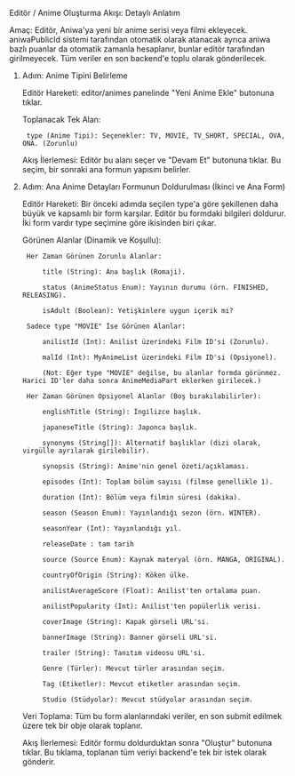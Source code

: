 Editör / Anime Oluşturma Akışı: Detaylı Anlatım

Amaç: Editör, Aniwa'ya yeni bir anime serisi veya filmi ekleyecek. aniwaPublicId sistemi tarafından otomatik olarak atanacak ayrıca aniwa bazlı puanlar da otomatik zamanla hesaplanır, bunlar editör tarafından girilmeyecek. Tüm veriler en son backend'e toplu olarak gönderilecek.

1. Adım: Anime Tipini Belirleme

    Editör Hareketi: editor/animes panelinde "Yeni Anime Ekle" butonuna tıklar.

    Toplanacak Tek Alan:

        type (Anime Tipi): Seçenekler: TV, MOVIE, TV_SHORT, SPECIAL, OVA, ONA. (Zorunlu)

    Akış İlerlemesi: Editör bu alanı seçer ve "Devam Et" butonuna tıklar. Bu seçim, bir sonraki ana formun yapısını belirler.

2. Adım: Ana Anime Detayları Formunun Doldurulması (İkinci ve Ana Form)

    Editör Hareketi: Bir önceki adımda seçilen type'a göre şekillenen daha büyük ve kapsamlı bir form karşılar. Editör bu formdaki bilgileri doldurur. İki form vardır type seçimine göre ikisinden biri çıkar.

    Görünen Alanlar (Dinamik ve Koşullu):

        Her Zaman Görünen Zorunlu Alanlar:

            title (String): Ana başlık (Romaji).

            status (AnimeStatus Enum): Yayının durumu (örn. FINISHED, RELEASING).

            isAdult (Boolean): Yetişkinlere uygun içerik mi?

        Sadece type "MOVIE" İse Görünen Alanlar:

            anilistId (Int): Anilist üzerindeki Film ID'si (Zorunlu).

            malId (Int): MyAnimeList üzerindeki Film ID'si (Opsiyonel).

            (Not: Eğer type "MOVIE" değilse, bu alanlar formda görünmez. Harici ID'ler daha sonra AnimeMediaPart eklerken girilecek.)

        Her Zaman Görünen Opsiyonel Alanlar (Boş bırakılabilirler):

            englishTitle (String): İngilizce başlık.

            japaneseTitle (String): Japonca başlık.

            synonyms (String[]): Alternatif başlıklar (dizi olarak, virgülle ayrılarak girilebilir).

            synopsis (String): Anime'nin genel özeti/açıklaması.

            episodes (Int): Toplam bölüm sayısı (filmse genellikle 1).

            duration (Int): Bölüm veya filmin süresi (dakika).

            season (Season Enum): Yayınlandığı sezon (örn. WINTER).

            seasonYear (Int): Yayınlandığı yıl.

            releaseDate : tam tarih

            source (Source Enum): Kaynak materyal (örn. MANGA, ORIGINAL).

            countryOfOrigin (String): Köken ülke.

            anilistAverageScore (Float): Anilist'ten ortalama puan.

            anilistPopularity (Int): Anilist'ten popülerlik verisi.

            coverImage (String): Kapak görseli URL'si.

            bannerImage (String): Banner görseli URL'si.

            trailer (String): Tanıtım videosu URL'si.

            Genre (Türler): Mevcut türler arasından seçim.

            Tag (Etiketler): Mevcut etiketler arasından seçim.

            Studio (Stüdyolar): Mevcut stüdyolar arasından seçim.

    Veri Toplama: Tüm bu form alanlarındaki veriler, en son submit edilmek üzere tek bir obje olarak toplanır.

    Akış İlerlemesi: Editör formu doldurduktan sonra "Oluştur" butonuna tıklar. Bu tıklama, toplanan tüm veriyi backend'e tek bir istek olarak gönderir.